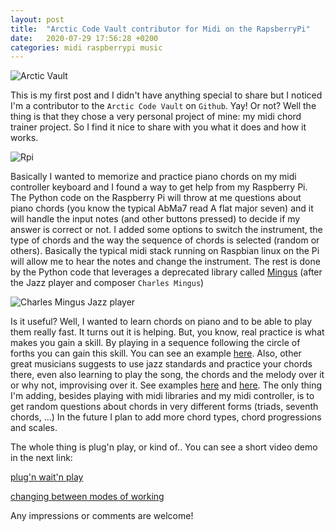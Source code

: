 ```yaml
---
layout: post
title:  "Arctic Code Vault contributor for Midi on the RapsberryPi"
date:   2020-07-29 17:56:28 +0200
categories: midi raspberrypi music
---
```


![Arctic Vault](../../../../../../img/vault.jpg)


This is my first post and I didn't have anything special to share but I noticed I'm a contributor to the `Arctic Code Vault` on `Github`. Yay! Or not? Well the thing is that they chose a very personal project of mine: my midi chord trainer project. So I find it nice to share with you what it does and how it works.


![Rpi](../../../../../../img/rpimidi.jpg)


Basically I wanted to memorize and practice piano chords on my midi controller keyboard and I found a way to get help from my Raspberry Pi. The Python code on the Raspberry Pi will throw at me questions about piano chords (you know the typical AbMa7 read A flat major seven) and it will handle the input notes (and other buttons pressed) to decide if my answer is correct or not. I added some options to switch the instrument, the type of chords and the way the sequence of chords is selected (random or others). Basically the typical midi stack running on Raspbian linux on the Pi will allow me to hear the notes and change the instrument. The rest is done by the Python code that leverages a deprecated library called [Mingus](https://bspaans.github.io/python-mingus/) (after the Jazz player and composer `Charles Mingus`)

![Charles Mingus Jazz player](../../../../../../img/mingus.jpg)

Is it useful? Well, I wanted to learn chords on piano and to be able to play them really fast. It turns out it is helping. But, you know, real practice is what makes you gain a skill. By playing in a sequence following the circle of forths you can gain this skill. You can see an example [here](https://www.youtube.com/watch?v=inHbo-a1Rt0&list=PLoEyyUwDc_OU4MPAifF772iDBe4l_2FPY&index=16&t=20s). Also, other great musicians suggests to use jazz standards and practice your chords there, even also learning to play the song, the chords and the melody over it or why not, improvising over it. See examples [here](https://www.youtube.com/watch?v=Nj90YQWaXqY) and  [here](https://www.youtube.com/watch?v=Q37PS1uW0a0). The only thing I'm adding, besides playing with midi libraries and my midi controller, is to get random questions about chords in very different forms (triads, seventh chords, ...)
In the future I plan to add more chord types, chord progressions and scales.

The whole thing is plug'n play, or kind of.. You can see a short video demo in the next link: 


[plug'n wait'n play]()

[changing between modes of working]()


Any impressions or comments are welcome! 


